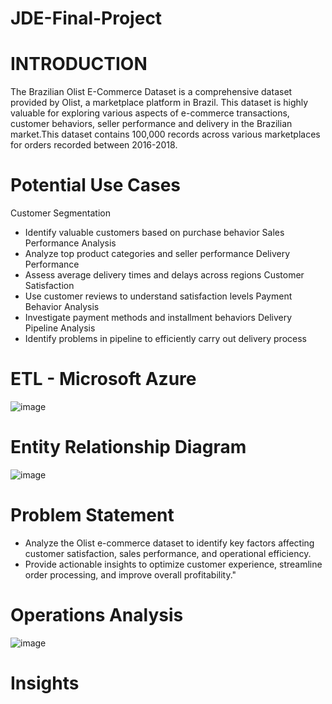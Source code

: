 # JDE-Final-Project

# INTRODUCTION
The Brazilian Olist E-Commerce Dataset is a comprehensive dataset provided by Olist, a marketplace platform in Brazil. This dataset is highly valuable for exploring various aspects of e-commerce transactions, customer behaviors, seller performance and delivery in the Brazilian market.This dataset contains 100,000 records across various marketplaces  for orders recorded between 2016-2018. 

# Potential Use Cases
Customer Segmentation
- Identify valuable customers based on purchase behavior
Sales Performance Analysis
- Analyze top product categories and seller performance
Delivery Performance
- Assess average delivery times and delays across regions
Customer Satisfaction
- Use customer reviews to understand satisfaction levels
Payment Behavior Analysis
- Investigate payment methods and installment behaviors
Delivery Pipeline Analysis
- Identify problems in pipeline to efficiently carry out delivery process

# ETL - Microsoft Azure
![image](https://github.com/user-attachments/assets/025fb016-d776-4de6-92bb-f25158c57373)

# Entity Relationship Diagram
![image](https://github.com/user-attachments/assets/2029575c-fc7b-4132-9bb3-a519044b5b5e)


# Problem Statement
- Analyze the Olist e-commerce dataset to identify key factors affecting customer satisfaction, sales performance, and operational efficiency. 
- Provide actionable insights to optimize customer experience, streamline order processing, and improve overall profitability."

# Operations Analysis
![image](https://github.com/user-attachments/assets/18912f52-f2f3-4a63-8aa2-aade24c1adf5)

# Insights
